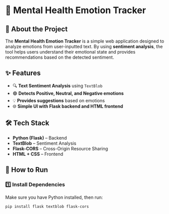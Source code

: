 # 🧠 Mental Health Emotion Tracker  

## 📌 About the Project  
The **Mental Health Emotion Tracker** is a simple web application designed to analyze emotions from user-inputted text. By using **sentiment analysis**, the tool helps users understand their emotional state and provides recommendations based on the detected sentiment.  

## ✨ Features  
- 🔍 **Text Sentiment Analysis** using `TextBlob`  
- 🟢 **Detects Positive, Neutral, and Negative emotions**  
- 💡 **Provides suggestions** based on emotions  
- 🌐 **Simple UI with Flask backend and HTML frontend**  

## 🛠️ Tech Stack  
- **Python (Flask)** – Backend  
- **TextBlob** – Sentiment Analysis  
- **Flask-CORS** – Cross-Origin Resource Sharing  
- **HTML + CSS** – Frontend  

## 🚀 How to Run  
### 1️⃣ Install Dependencies  
Make sure you have Python installed, then run:  
```sh
pip install flask textblob flask-cors

